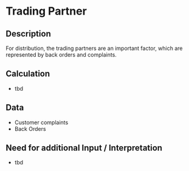 # Trading Partner

## Description
For distribution, the trading partners are an important factor, which are represented by back orders and complaints.

## Calculation
* tbd

## Data
* Customer complaints
* Back Orders

## Need for additional Input / Interpretation
* tbd
